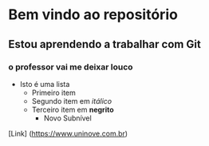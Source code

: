 # Bem vindo ao repositório
## Estou aprendendo a trabalhar com Git
### o professor vai me deixar louco

* Isto é uma lista
	+ Primeiro item
	+ Segundo item em *itálico*
	+ Terceiro item em **negrito**
		+ Novo Subnível


[Link] (https://www.uninove.com.br)
